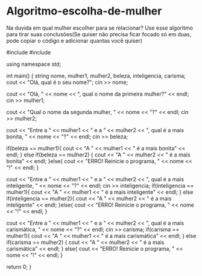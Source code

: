 # Algoritmo-escolha-de-mulher
Na duvida em qual mulher escolher para se relacionar? Use esse algoritmo para tirar suas conclusões(Se quiser não precisa ficar focado só em duas, pode copiar o código e adicionar quantas você quiser)

#include <iostream>
#include <string>

using namespace std;

int main() {
  string nome, mulher1, mulher2, beleza, inteligencia, carisma;
  cout <<  "Olá, qual é o seu nome?";
  cin >> nome;
  
  cout << "Olá, " << nome << ", qual o nome da primeira mulher?" << endl;
  cin >> mulher1;
  
  cout << "Qual o nome da segunda mulher, " << nome << "?" << endl;
  cin >> mulher2;
  
  cout << "Entre a " << mulher1 << " e a " << mulher2 << ", qual é a mais bonita, " << nome << "?" << endl;
  cin >> beleza;
  
  if(beleza == mulher1){
  cout << "A " << mulher1 << " é a mais bonita" << endl;
  } else if(beleza == mulher2) {
  cout << "A " << mulher2 << " é a mais bonita" << endl;
  }else{
  cout << "ERRO! Reinicie o programa, " << nome << "!" << endl;
  }
  
  cout << "Entre a " << mulher1 << " e a " << mulher2 << ", qual é a mais inteligente, " << nome << "?" << endl;
  cin >> inteligencia;
  if(inteligencia == mulher1){
  cout << "A " << mulher1 << " é a mais inteligente" << endl;
  } else if(inteligencia == mulher2){
  cout << "A " << mulher2 << " é a mais inteligente" << endl;
  }else{
  cout << "ERRO! Reinicie o programa, " << nome << "!" << endl;
  }

  cout << "Entre a " << mulher1 << " e a " << mulher2 << ", qual é a mais carismática, " << nome << "?" << endl;
  cin >> carisma;
  if(carisma == mulher1){
  cout << "A " << mulher1 << " é a mais carismática" << endl;
  } else if(carisma == mulher2) {
  cout << "A " << mulher2 << " é a mais carismática" << endl;
  } else{
  cout << "ERRO! Reinicie o programa, " << nome << "!" << endl;
  }
  
  return 0;
}
